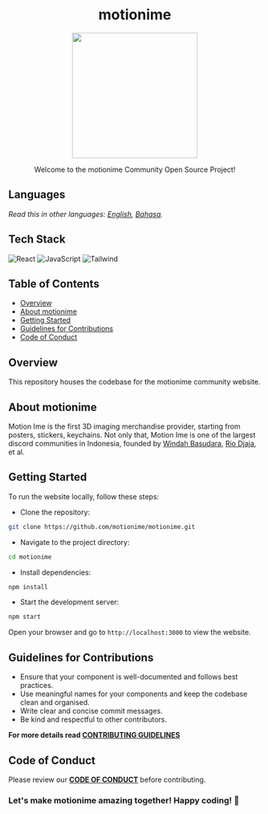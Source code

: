<div align=center>

<h1>motionime</h1>
<img src="https://motionime.online/motionime.jpg" width=250 height=250>

Welcome to the motionime Community Open Source Project!

</div>

## Languages

_Read this in other languages: [English](README.md), [Bahasa](README.id.md)._

## Tech Stack

![React](https://img.shields.io/badge/-React-61DAFB?style=for-the-badge&logo=react&logoColor=white)
![JavaScript](https://img.shields.io/badge/-JavaScript-F7DF1E?style=for-the-badge&logo=javascript&logoColor=black) ![Tailwind](https://img.shields.io/badge/Tailwind_CSS-38B2AC?style=for-the-badge&logo=tailwind-css&logoColor=white)

## Table of Contents

- [Overview](#overview)
- [About motionime](#about-motionime)
- [Getting Started](#getting-started)
- [Guidelines for Contributions](#guidelines-for-contributions)
- [Code of Conduct](#code-of-conduct)

## Overview

This repository houses the codebase for the motionime community website.

## About motionime

Motion Ime is the first 3D imaging merchandise provider, starting from posters, stickers, keychains. Not only that, Motion Ime is one of the largest discord communities in Indonesia, founded by [Windah Basudara](https://www.youtube.com/@windahbasudara), [Rio Djaja](https://www.youtube.com/@riodjaja), et al.

## Getting Started

To run the website locally, follow these steps:

- Clone the repository:

```bash
git clone https://github.com/motionime/motionime.git
```

- Navigate to the project directory:

```bash
cd motionime
```

- Install dependencies:

```bash
npm install
```

- Start the development server:

```bash
npm start
```

Open your browser and go to `http://localhost:3000` to view the website.

## Guidelines for Contributions

- Ensure that your component is well-documented and follows best practices.
- Use meaningful names for your components and keep the codebase clean and organised.
- Write clear and concise commit messages.
- Be kind and respectful to other contributors.

**For more details read [CONTRIBUTING GUIDELINES](CONTRIBUTING.md)**

## Code of Conduct

Please review our **[CODE OF CONDUCT](CODE_OF_CONDUCT.md)** before contributing.

### Let's make motionime amazing together! Happy coding! 🎉
